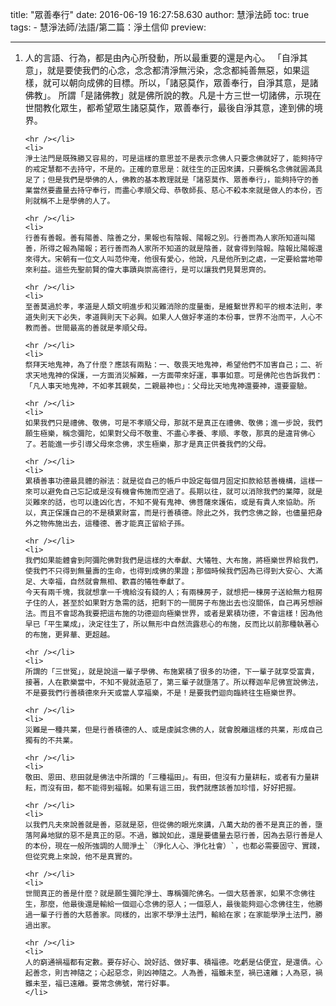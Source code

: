 title: "眾善奉行"
date: 2016-06-19 16:27:58.630
author: 慧淨法師
toc: true
tags:
    - 慧淨法師/法語/第二篇：淨土信仰
preview: 

---

<ol>
	<li>
	人的言語、行為，都是由內心所發動，所以最重要的還是內心。
	「自淨其意」，就是要使我們的心念，念念都清淨無污染，念念都純善無惡，如果這樣，就可以朝向成佛的目標。所以，「諸惡莫作，眾善奉行，自淨其意，是諸佛教」。
	所謂「是諸佛教」就是佛所說的教。凡是十方三世一切諸佛，示現在世間教化眾生，都希望眾生諸惡莫作，眾善奉行，最後自淨其意，達到佛的境界。

	<hr /></li>
	<li>
	淨土法門是既殊勝又容易的，可是這樣的意思並不是表示念佛人只要念佛就好了，能夠持守的戒定慧都不去持守，不是的。正確的意思是：就往生的正因來講，只要稱名念佛就圓滿具足了；但是我們是學佛的人，佛教的基本教理就是「諸惡莫作、眾善奉行」，能夠持守的善業當然要盡量去持守奉行，而盡心孝順父母、恭敬師長、慈心不殺本來就是做人的本份，否則就稱不上是學佛的人了。

	<hr /></li>
	<li>
	行善有善報。善有陽善、陰善之分，果報也有陰報、陽報之別。行善而為人家所知道叫陽善，所得之報為陽報；若行善而為人家所不知道的就是陰善，就會得到陰報。陰報比陽報還來得大。宋朝有一位文人叫范仲淹，他很有愛心，他說，凡是他所到之處，一定要給當地帶來利益。這些先聖前賢的偉大事蹟與崇高德行，是可以讓我們見賢思齊的。

	<hr /></li>
	<li>
	至善莫過於孝，孝道是人類文明進步和災難消除的度量衡，是維繫世界和平的根本法則，孝道失則天下必失，孝道興則天下必興。如果人人做好孝道的本份事，世界不治而平，人心不教而善。世間最高的善就是孝順父母。

	<hr /></li>
	<li>
	祭拜天地鬼神，為了什麼？應該有兩點：一、敬畏天地鬼神，希望他們不加害自己；二、祈求天地鬼神的保護，一方面消災解難，一方面帶來好運，事事如意。可是佛陀也告訴我們：「凡人事天地鬼神，不如孝其親矣，二親最神也」：父母比天地鬼神還要神，還要靈驗。

	<hr /></li>
	<li>
	如果我們只是禮佛、敬佛，可是不孝順父母，那就不是真正在禮佛、敬佛；進一步說，我們願生極樂，稱念彌陀，如果對父母不敬重、不盡心孝養、孝順、孝敬，那真的是違背佛心了。若能進一步引導父母來念佛，求生極樂，那才是真正供養我們的父母。

	<hr /></li>
	<li>
	累積善事功德最具體的辦法：就是從自己的帳戶中設定每個月固定扣款給慈善機構，這樣一來可以避免自己忘記或是沒有機會佈施而空過了。長期以往，就可以消除我們的業障，就是災難來的話，也可以逢凶化吉，不知不覺有鬼神、佛菩薩來護佑，或是有貴人來協助。所以，真正保護自己的不是積累財富，而是行善積德。除此之外，我們念佛之餘，也儘量把身外之物佈施出去，這種德、善才能真正留給子孫。

	<hr /></li>
	<li>
	我們如果能體會到阿彌陀佛對我們是這樣的大奉獻、大犧牲、大布施，將極樂世界給我們，使我們不只得到無量壽的生命，也得到成佛的果證；那個時候我們因為已得到大安心、大滿足、大幸福，自然就會無相、歡喜的犧牲奉獻了。
	今天有兩千塊，我就想拿一千塊給沒有錢的人；有兩棟房子，就想把一棟房子送給無力租房子住的人，甚至於如果對方急需的話，把剩下的一間房子布施出去也沒關係，自己再另想辦法。而且不會認為我要把這布施的功德迴向極樂世界，或者是累積功德，不會這樣！因為他早已「平生業成」，決定往生了，所以無形中自然流露悲心的布施，反而比以前那種執著心的布施，更昇華、更超越。

	<hr /></li>
	<li>
	所謂的「三世冤」，就是說這一輩子學佛、布施累積了很多的功德，下一輩子就享受富貴，接著，人在歡樂當中，不知不覺就造惡了，第三輩子就墮落了。所以釋迦牟尼佛宣說佛法，不是要我們行善積德來升天或當人享福樂，不是！是要我們迴向臨終往生極樂世界。

	<hr /></li>
	<li>
	災難是一種共業，但是行善積德的人、或是虔誠念佛的人，就會脫離這樣的共業，形成自己獨有的不共業。

	<hr /></li>
	<li>
	敬田、恩田、悲田就是佛法中所謂的「三種福田」。有田，但沒有力量耕耘，或者有力量耕耘，而沒有田，都不能得到福報。如果有這三田，我們就應該善加珍惜，好好把握。

	<hr /></li>
	<li>
	以我們凡夫來說善就是善，惡就是惡，但從佛的眼光來講，八萬大劫的善不是真正的善，墮落阿鼻地獄的惡不是真正的惡。不過，雖說如此，還是要儘量去惡行善，因為去惡行善是人的本份，現在一般所強調的人間淨土`（淨化人心、淨化社會）`，也都必需要固守、實踐，但從究竟上來說，他不是真實的。

	<hr /></li>
	<li>
	世間真正的善是什麼？就是願生彌陀淨土、專稱彌陀佛名。一個大慈善家，如果不念佛往生，那麼，他最後還是輸給一個迴心念佛的惡人；一個惡人，最後能夠迴心念佛往生，他勝過一輩子行善的大慈善家。同樣的，出家不學淨土法門，輸給在家；在家能學淨土法門，勝過出家。

	<hr /></li>
	<li>
	人的窮通禍福都有定數。要存好心、說好話、做好事、積福德。吃虧是佔便宜，是還債。心起善念，則吉神隨之；心起惡念，則凶神隨之。人為善，福雖未至，禍已遠離；人為惡，禍雖未至，福已遠離。要常念佛號，常行好事。
	</li>
</ol>

